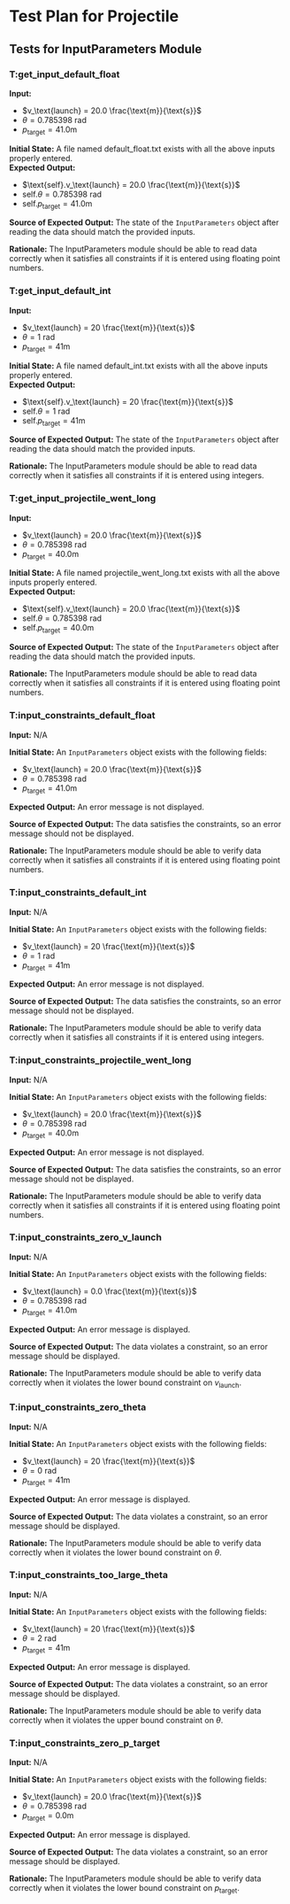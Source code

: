 # Test Plan for Projectile

## Tests for InputParameters Module

### T:get_input_default_float

**Input:**

- $v_\text{launch} = 20.0 \frac{\text{m}}{\text{s}}$
- $\theta = 0.785398 \text{ rad}$
- $p_\text{target} = 41.0\text{m}$

**Initial State:** A file named default_float.txt exists with all the above
inputs properly entered.  
**Expected Output:**

- $\text{self}.v_\text{launch} = 20.0 \frac{\text{m}}{\text{s}}$
- $\text{self}.\theta = 0.785398 \text{ rad}$
- $\text{self}.p_\text{target} = 41.0\text{m}$

**Source of Expected Output:** The state of the `InputParameters` object after
reading the data should match the provided inputs.

**Rationale:** The InputParameters module should be able to read data correctly
when it satisfies all constraints if it is entered using floating point numbers.

### T:get_input_default_int

**Input:**

- $v_\text{launch} = 20 \frac{\text{m}}{\text{s}}$
- $\theta = 1 \text{ rad}$
- $p_\text{target} = 41\text{m}$

**Initial State:** A file named default_int.txt exists with all the above
inputs properly entered.  
**Expected Output:**

- $\text{self}.v_\text{launch} = 20 \frac{\text{m}}{\text{s}}$
- $\text{self}.\theta = 1 \text{ rad}$
- $\text{self}.p_\text{target} = 41\text{m}$

**Source of Expected Output:** The state of the `InputParameters` object after
reading the data should match the provided inputs.

**Rationale:** The InputParameters module should be able to read data correctly
when it satisfies all constraints if it is entered using integers.

### T:get_input_projectile_went_long

**Input:**

- $v_\text{launch} = 20.0 \frac{\text{m}}{\text{s}}$
- $\theta = 0.785398 \text{ rad}$
- $p_\text{target} = 40.0\text{m}$

**Initial State:** A file named projectile_went_long.txt exists with all the
above inputs properly entered.  
**Expected Output:**

- $\text{self}.v_\text{launch} = 20.0 \frac{\text{m}}{\text{s}}$
- $\text{self}.\theta = 0.785398 \text{ rad}$
- $\text{self}.p_\text{target} = 40.0\text{m}$

**Source of Expected Output:** The state of the `InputParameters` object after
reading the data should match the provided inputs.

**Rationale:** The InputParameters module should be able to read data correctly
when it satisfies all constraints if it is entered using floating point numbers.

### T:input_constraints_default_float

**Input:** N/A

**Initial State:** An `InputParameters` object exists with the following fields:

- $v_\text{launch} = 20.0 \frac{\text{m}}{\text{s}}$
- $\theta = 0.785398 \text{ rad}$
- $p_\text{target} = 41.0\text{m}$

**Expected Output:** An error message is not displayed.

**Source of Expected Output:** The data satisfies the constraints, so an error
message should not be displayed.

**Rationale:** The InputParameters module should be able to verify data
correctly when it satisfies all constraints if it is entered using floating
point numbers.

### T:input_constraints_default_int

**Input:** N/A

**Initial State:** An `InputParameters` object exists with the following fields:

- $v_\text{launch} = 20 \frac{\text{m}}{\text{s}}$
- $\theta = 1 \text{ rad}$
- $p_\text{target} = 41\text{m}$

**Expected Output:** An error message is not displayed.

**Source of Expected Output:** The data satisfies the constraints, so an error
message should not be displayed.

**Rationale:** The InputParameters module should be able to verify data
correctly when it satisfies all constraints if it is entered using integers.

### T:input_constraints_projectile_went_long

**Input:** N/A

**Initial State:** An `InputParameters` object exists with the following fields:

- $v_\text{launch} = 20.0 \frac{\text{m}}{\text{s}}$
- $\theta = 0.785398 \text{ rad}$
- $p_\text{target} = 40.0\text{m}$

**Expected Output:** An error message is not displayed.

**Source of Expected Output:** The data satisfies the constraints, so an error
message should not be displayed.

**Rationale:** The InputParameters module should be able to verify data
correctly when it satisfies all constraints if it is entered using floating
point numbers.

### T:input_constraints_zero_v_launch

**Input:** N/A

**Initial State:** An `InputParameters` object exists with the following fields:

- $v_\text{launch} = 0.0 \frac{\text{m}}{\text{s}}$
- $\theta = 0.785398 \text{ rad}$
- $p_\text{target} = 41.0\text{m}$

**Expected Output:** An error message is displayed.

**Source of Expected Output:** The data violates a constraint, so an error
message should be displayed.

**Rationale:** The InputParameters module should be able to verify data
correctly when it violates the lower bound constraint on $v_\text{launch}$.

### T:input_constraints_zero_theta

**Input:** N/A

**Initial State:** An `InputParameters` object exists with the following fields:

- $v_\text{launch} = 20 \frac{\text{m}}{\text{s}}$
- $\theta = 0 \text{ rad}$
- $p_\text{target} = 41\text{m}$

**Expected Output:** An error message is displayed.

**Source of Expected Output:** The data violates a constraint, so an error
message should be displayed.

**Rationale:** The InputParameters module should be able to verify data
correctly when it violates the lower bound constraint on $\theta$.

### T:input_constraints_too_large_theta

**Input:** N/A

**Initial State:** An `InputParameters` object exists with the following fields:

- $v_\text{launch} = 20 \frac{\text{m}}{\text{s}}$
- $\theta = 2 \text{ rad}$
- $p_\text{target} = 41\text{m}$

**Expected Output:** An error message is displayed.

**Source of Expected Output:** The data violates a constraint, so an error
message should be displayed.

**Rationale:** The InputParameters module should be able to verify data
correctly when it violates the upper bound constraint on $\theta$.

### T:input_constraints_zero_p_target

**Input:** N/A

**Initial State:** An `InputParameters` object exists with the following fields:

- $v_\text{launch} = 20.0 \frac{\text{m}}{\text{s}}$
- $\theta = 0.785398 \text{ rad}$
- $p_\text{target} = 0.0\text{m}$

**Expected Output:** An error message is displayed.

**Source of Expected Output:** The data violates a constraint, so an error
message should be displayed.

**Rationale:** The InputParameters module should be able to verify data
correctly when it violates the lower bound constraint on $p_\text{target}$.
